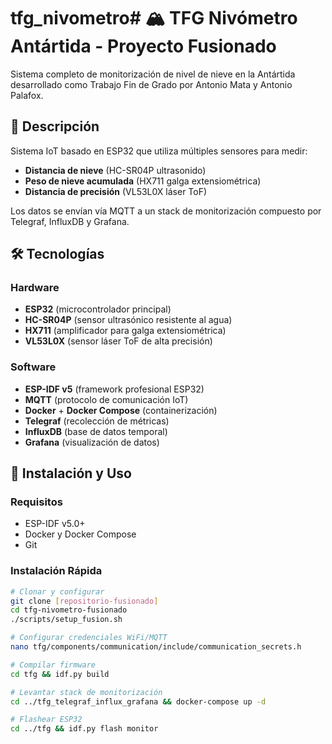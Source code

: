 # tfg_nivometro# 🏔️ TFG Nivómetro Antártida - Proyecto Fusionado

Sistema completo de monitorización de nivel de nieve en la Antártida desarrollado como Trabajo Fin de Grado por Antonio Mata y Antonio Palafox.

## 🎯 Descripción

Sistema IoT basado en ESP32 que utiliza múltiples sensores para medir:
- **Distancia de nieve** (HC-SR04P ultrasonido)
- **Peso de nieve acumulada** (HX711 galga extensiométrica)  
- **Distancia de precisión** (VL53L0X láser ToF)

Los datos se envían vía MQTT a un stack de monitorización compuesto por Telegraf, InfluxDB y Grafana.

## 🛠️ Tecnologías

### Hardware
- **ESP32** (microcontrolador principal)
- **HC-SR04P** (sensor ultrasónico resistente al agua)
- **HX711** (amplificador para galga extensiométrica)
- **VL53L0X** (sensor láser ToF de alta precisión)

### Software
- **ESP-IDF v5** (framework profesional ESP32)
- **MQTT** (protocolo de comunicación IoT)
- **Docker** + **Docker Compose** (containerización)
- **Telegraf** (recolección de métricas)
- **InfluxDB** (base de datos temporal)
- **Grafana** (visualización de datos)

## 🚀 Instalación y Uso

### Requisitos
- ESP-IDF v5.0+
- Docker y Docker Compose
- Git

### Instalación Rápida
```bash
# Clonar y configurar
git clone [repositorio-fusionado]
cd tfg-nivometro-fusionado
./scripts/setup_fusion.sh

# Configurar credenciales WiFi/MQTT
nano tfg/components/communication/include/communication_secrets.h

# Compilar firmware
cd tfg && idf.py build

# Levantar stack de monitorización  
cd ../tfg_telegraf_influx_grafana && docker-compose up -d

# Flashear ESP32
cd ../tfg && idf.py flash monitor
